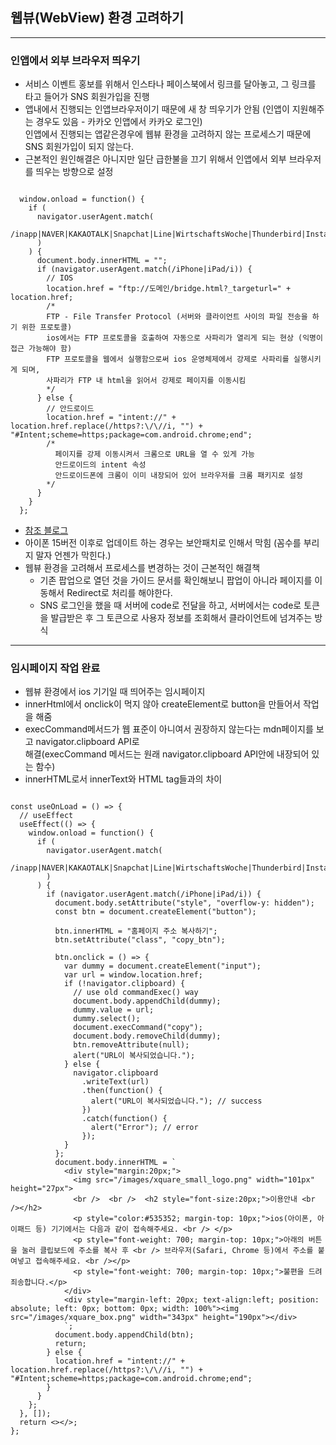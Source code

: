 ## 웹뷰(WebView) 환경 고려하기

---

### 인앱에서 외부 브라우저 띄우기

- 서비스 이벤트 홍보를 위해서 인스타나 페이스북에서 링크를 달아놓고, 그 링크를 타고 들어가 SNS 회원가입을 진행
- 앱내에서 진행되는 인앱브라우저이기 때문에 새 창 띄우기가 안됨 (인앱이 지원해주는 경우도 있음 - 카카오 인앱에서 카카오 로그인)  
  인앱에서 진행되는 앱같은경우에 웹뷰 환경을 고려하지 않는 프로세스기 때문에 SNS 회원가입이 되지 않는다.
- 근본적인 원인해결은 아니지만 일단 급한불을 끄기 위해서 인앱에서 외부 브라우저를 띄우는 방향으로 설정

```Js

  window.onload = function() {
    if (
      navigator.userAgent.match(
        /inapp|NAVER|KAKAOTALK|Snapchat|Line|WirtschaftsWoche|Thunderbird|Instagram|everytimeApp|WhatsApp|Electron|wadiz|AliApp|zumapp|iPhone(.*)Whale|Android(.*)Whale|kakaostory|band|twitter|DaumApps|DaumDevice\/mobile|FB_IAB|FB4A|FBAN|FBIOS|FBSS|SamsungBrowser\/[^1]/i,
      )
    ) {
      document.body.innerHTML = "";
      if (navigator.userAgent.match(/iPhone|iPad/i)) {
        // IOS
        location.href = "ftp://도메인/bridge.html?_targeturl=" + location.href;
        /*
        FTP - File Transfer Protocol (서버와 클라이언트 사이의 파일 전송을 하기 위한 프로토콜)
        ios에서는 FTP 프로토콜을 호출하여 자동으로 사파리가 열리게 되는 현상 (익명이 접근 가능해야 함)
        FTP 프로토콜을 웹에서 실행함으로써 ios 운영체제에서 강제로 사파리를 실행시키게 되며,
        사파리가 FTP 내 html을 읽어서 강제로 페이지를 이동시킴
        */
      } else {
        // 안드로이드
        location.href = "intent://" + location.href.replace(/https?:\/\//i, "") + "#Intent;scheme=https;package=com.android.chrome;end";
        /*
          페이지를 강제 이동시켜서 크롬으로 URL을 열 수 있게 가능
          안드로이드의 intent 속성
          안드로이드폰에 크롬이 이미 내장되어 있어 브라우저를 크롬 패키지로 설정
        */
      }
    }
  };

```

- [참조 블로그](https://www.burndogfather.com/201)
- 아이폰 15버전 이후로 업데이트 하는 경우는 보안패치로 인해서 막힘 (꼼수를 부리지 말자 언젠가 막힌다.)
- 웹뷰 환경을 고려해서 프로세스를 변경하는 것이 근본적인 해결책
  - 기존 팝업으로 열던 것을 가이드 문서를 확인해보니 팝업이 아니라 페이지를 이동해서 Redirect로 처리를 해야한다.
  - SNS 로그인을 했을 때 서버에 code로 전달을 하고, 서버에서는 code로 토큰을 발급받은 후 그 토큰으로 사용자 정보를 조회해서 클라이언트에 넘겨주는 방식

---

### 임시페이지 작업 완료

- 웹뷰 환경에서 ios 기기일 때 띄어주는 임시페이지
- innerHtml에서 onclick이 먹지 않아 createElement로 button을 만들어서 작업을 해줌
- execCommand메서드가 웹 표준이 아니여서 권장하지 않는다는 mdn페이지를 보고 navigator.clipboard API로  
  해결(execCommand 메서드는 원래 navigator.clipboard API안에 내장되어 있는 함수)
- innerHTML로서 innerText와 HTML tag들과의 차이

```Js

const useOnLoad = () => {
  // useEffect
  useEffect(() => {
    window.onload = function() {
      if (
        navigator.userAgent.match(
          /inapp|NAVER|KAKAOTALK|Snapchat|Line|WirtschaftsWoche|Thunderbird|Instagram|everytimeApp|WhatsApp|Electron|wadiz|AliApp|zumapp|iPhone(.*)Whale|Android(.*)Whale|kakaostory|band|twitter|DaumApps|DaumDevice\/mobile|FB_IAB|FB4A|FBAN|FBIOS|FBSS|SamsungBrowser\/[^1]/i,
        )
      ) {
        if (navigator.userAgent.match(/iPhone|iPad/i)) {
          document.body.setAttribute("style", "overflow-y: hidden");
          const btn = document.createElement("button");

          btn.innerHTML = "홈페이지 주소 복사하기";
          btn.setAttribute("class", "copy_btn");

          btn.onclick = () => {
            var dummy = document.createElement("input");
            var url = window.location.href;
            if (!navigator.clipboard) {
              // use old commandExec() way
              document.body.appendChild(dummy);
              dummy.value = url;
              dummy.select();
              document.execCommand("copy");
              document.body.removeChild(dummy);
              btn.removeAttribute(null);
              alert("URL이 복사되었습니다.");
            } else {
              navigator.clipboard
                .writeText(url)
                .then(function() {
                  alert("URL이 복사되었습니다."); // success
                })
                .catch(function() {
                  alert("Error"); // error
                });
            }
          };
          document.body.innerHTML = `
            <div style="margin:20px;">
              <img src="/images/xquare_small_logo.png" width="101px" height="27px">
              <br />  <br />  <h2 style="font-size:20px;">이용안내 <br /></h2>
              <p style="color:#535352; margin-top: 10px;">ios(아이폰, 아이패드 등) 기기에서는 다음과 같이 접속해주세요. <br /> </p>
              <p style="font-weight: 700; margin-top: 10px;">아래의 버튼을 눌러 클립보드에 주소를 복사 후 <br /> 브라우저(Safari, Chrome 등)에서 주소를 붙여넣고 접속해주세요. <br /></p>
              <p style="font-weight: 700; margin-top: 10px;">불편을 드려 죄송합니다.</p>
            </div>
            <div style="margin-left: 20px; text-align:left; position: absolute; left: 0px; bottom: 0px; width: 100%"><img src="/images/xquare_box.png" width="343px" height="190px"></div>
            `;
          document.body.appendChild(btn);
          return;
        } else {
          location.href = "intent://" + location.href.replace(/https?:\/\//i, "") + "#Intent;scheme=https;package=com.android.chrome;end";
        }
      }
    };
  }, []);
  return <></>;
};

```
